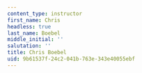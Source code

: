 ```yaml
---
content_type: instructor
first_name: Chris
headless: true
last_name: Boebel
middle_initial: ''
salutation: ''
title: Chris Boebel
uid: 9b61537f-24c2-041b-763e-343e40055ebf
---
```

